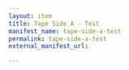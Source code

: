 ```yaml
---
layout: item
title: Tape Side A - Test
manifest_name: tape-side-a-test
permalink: tape-side-a-test
external_manifest_url: 

---
```

<!-- Add an essay or interpretive material below this line,
using HTML or markdown.  Do not modify this file above this line -->
